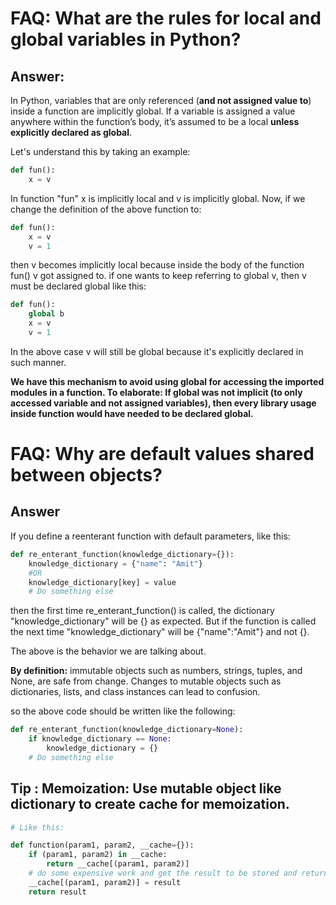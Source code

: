 
# FAQ: What are the rules for local and global variables in Python?

## Answer:

In Python, variables that are only referenced (**and not assigned value to**) inside a function are implicitly global. If a variable is assigned a value anywhere within the function’s body, it’s assumed to be a local **unless explicitly declared as global**.

Let's understand this by taking an example:


```python
def fun():
    x = v
```

In function "fun" x is implicitly local and v is implicitly global. Now, if we change the definition of the above function to:


```python
def fun():
    x = v
    v = 1
```

then v becomes implicitly local because inside the body of the function fun() v got assigned to. if one wants to keep referring to global v, then v must be declared global like this:


```python
def fun():
    global b
    x = v
    v = 1
```

In the above case v will still be global because it's explicitly declared in such manner.

**We have this mechanism to avoid using global for accessing the imported modules in a function. To elaborate: If global was not implicit (to only accessed variable and not assigned variables), then every library usage inside function would have needed to be declared global.**

# FAQ: Why are default values shared between objects?

## Answer

If you define a reenterant function with default parameters, like this:


```python
def re_enterant_function(knowledge_dictionary={}):
    knowledge_dictionary = {"name": "Amit"}
    #OR
    knowledge_dictionary[key] = value
    # Do something else
```

then the first time re_enterant_function() is called, the dictionary "knowledge_dictionary" will be {} as expected. But if the function is called the next time "knowledge_dictionary" will be {"name":"Amit"} and not {}.

The above is the behavior we are talking about.

**By definition:** immutable objects such as numbers, strings, tuples, and None, are safe from change. Changes to mutable objects such as dictionaries, lists, and class instances can lead to confusion.

so the above code should be written like the following:


```python
def re_enterant_function(knowledge_dictionary=None):
    if knowledge_dictionary == None:
        knowledge_dictionary = {}
    # Do something else
```

## Tip : Memoization: Use mutable object like dictionary to create cache for memoization.


```python
# Like this:

def function(param1, param2, __cache={}):
    if (param1, param2) in __cache:
        return __cache[(param1, param2)]
    # do some expensive work and get the result to be stored and returned
    __cache[(param1, param2)] = result
    return result
```
